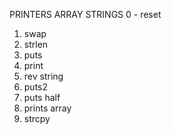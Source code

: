 PRINTERS ARRAY STRINGS
0 - reset
1. swap
2. strlen
3. puts
4. print
5. rev string
6. puts2
7. puts half
8. prints array
9. strcpy


